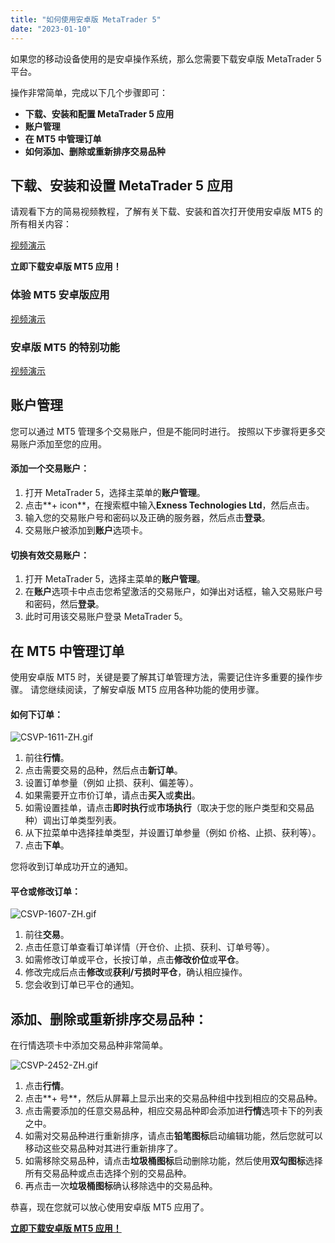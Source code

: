 ```yaml
---
title: "如何使用安卓版 MetaTrader 5"
date: "2023-01-10"
---
```


如果您的移动设备使用的是安卓操作系统，那么您需要下载安卓版 MetaTrader 5 平台。

操作非常简单，完成以下几个步骤即可：

- **下载、安装和配置 MetaTrader 5 应用**
- **账户管理**
- **在 MT5 中管理订单**
- **如何添加、删除或重新排序交易品种**

## **下载、安装和设置 MetaTrader 5 应用**

请观看下方的简易视频教程，了解有关下载、安装和首次打开使用安卓版 MT5 的所有相关内容：

[视频演示](https://www.iqiyi.com/v_1j1bm303gis.html)

**立即下载安卓版 MT5 应用！**

### **体验 MT5 安卓版应用**

[视频演示](https://www.iqiyi.com/v_1bzangp1xh4.html)

### 安卓版 MT5 的特别功能

[视频演示](https://www.iqiyi.com/v_1rrhf33vp18.html)

## **账户管理**

您可以通过 MT5 管理多个交易账户，但是不能同时进行。 按照以下步骤将更多交易账户添加至您的应用。

#### **添加一个交易账户：**

1. 打开 MetaTrader 5，选择主菜单的**账户管理**。
2. 点击**+ icon**，在搜索框中输入**Exness Technologies Ltd**，然后点击。
3. 输入您的交易账户号和密码以及正确的服务器，然后点击**登录**。
4. 交易账户被添加到**账户**选项卡。

#### **切换有效交易账户：**

1. 打开 MetaTrader 5，选择主菜单的**账户管理**。
2. 在**账户**选项卡中点击您希望激活的交易账户，如弹出对话框，输入交易账户号和密码，然后**登录**。
3. 此时可用该交易账户登录 MetaTrader 5。

## **在 MT5 中管理订单**

使用安卓版 MT5 时，关键是要了解其订单管理方法，需要记住许多重要的操作步骤。 请您继续阅读，了解安卓版 MT5 应用各种功能的使用步骤。

#### 如何下订单：

![CSVP-1611-ZH.gif](https://cdn.jsdelivr.net/gh/jarlin8/OSS@main/exhelp/CSVP-1611-ZH.gif)

1. 前往**行情**。
2. 点击需要交易的品种，然后点击**新订单**。
3. 设置订单参量（例如 止损、获利、偏差等）。
4. 如果需要开立市价订单，请点击**买入**或**卖出**。
5. 如需设置挂单，请点击**即时执行**或**市场执行**（取决于您的账户类型和交易品种）调出订单类型列表。
6. 从下拉菜单中选择挂单类型，并设置订单参量（例如 价格、止损、获利等）。
7. 点击**下单**。

您将收到订单成功开立的通知。

#### 平仓或修改订单：

![CSVP-1607-ZH.gif](https://cdn.jsdelivr.net/gh/jarlin8/OSS@main/exhelp/CSVP-1607-ZH.gif)

1. 前往**交易**。
2. 点击任意订单查看订单详情（开仓价、止损、获利、订单号等）。
3. 如需修改订单或平仓，长按订单，点击**修改价位**或**平仓**。
4. 修改完成后点击**修改**或**获利/亏损时平仓**，确认相应操作。
5. 您会收到订单已平仓的通知。

## **添加、删除或重新排序交易品种：**

在行情选项卡中添加交易品种非常简单。

![CSVP-2452-ZH.gif](https://cdn.jsdelivr.net/gh/jarlin8/OSS@main/exhelp/CSVP-2452-ZH.gif)

1. 点击**行情**。
2. 点击**+ 号**，然后从屏幕上显示出来的交易品种组中找到相应的交易品种。
3. 点击需要添加的任意交易品种，相应交易品种即会添加进**行情**选项卡下的列表之中。
4. 如需对交易品种进行重新排序，请点击**铅笔图标**启动编辑功能，然后您就可以移动这些交易品种对其进行重新排序了。
5. 如需移除交易品种，请点击**垃圾桶图标**启动删除功能，然后使用**双勾图标**选择所有交易品种或点击选择个别的交易品种。
6. 再点击一次**垃圾桶图标**确认移除选中的交易品种。

恭喜，现在您就可以放心使用安卓版 MT5 应用了。

[**立即下载安卓版 MT5 应用！**](https://download.metatrader.com/cdn/web/exness.technologies.ltd/mt5/exness5setup.exe)
